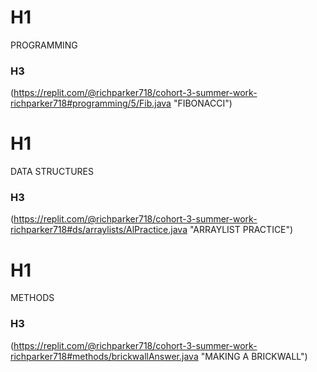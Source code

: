 # H1
PROGRAMMING
### H3
(https://replit.com/@richparker718/cohort-3-summer-work-richparker718#programming/5/Fib.java "FIBONACCI")
# H1
DATA STRUCTURES
### H3
(https://replit.com/@richparker718/cohort-3-summer-work-richparker718#ds/arraylists/AlPractice.java "ARRAYLIST PRACTICE")
# H1
METHODS
### H3
(https://replit.com/@richparker718/cohort-3-summer-work-richparker718#methods/brickwallAnswer.java "MAKING A BRICKWALL")
